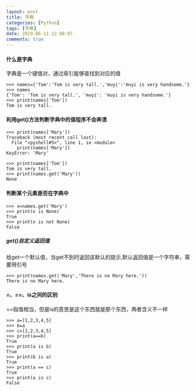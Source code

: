 ```yaml
---
layout: post
title: 字典
categories: [Python]
tags: [字典]
date: 2019-06-11 22:00:07
comments: true
---
```



#### 什么是字典
字典是一个键值对，通过索引能够查找到对应的值

```
>>> names={'Tom':'Tom is very tall.','muyi':'muyi is very handsome.'}
>>> names
{'Tom': 'Tom is very tall.', 'muyi': 'muyi is very handsome.'}
>>> print(names['Tom'])
Tom is very tall.
```
#### 利用get()方法判断字典中的值程序不会奔溃

```
>>> print(names['Mary'])
Traceback (most recent call last):
  File "<pyshell#5>", line 1, in <module>
    print(names['Mary'])
KeyError: 'Mary'

>>> print(names['Tom'])
Tom is very tall.
>>> print(names.get('Mary'))
None
```

#### 判断某个元素是否在字典中

```
>>> x=names.get('Mary')
>>> print(x is None)
True
>>> print(x is not None)
False
```

##### get()自定义返回值
给get一个默认值，当get不到时返回该默认的提示,默认返回值是一个字符串，需要用引号

```
>>> print(names.get('Mary','There is no Mary here.'))
There is no Mary here.
```

#### =、==、is之间的区别
==指值相当，但是is的意思是这个东西就是那个东西，两者含义不一样

```
>>> a=[1,2,3,4,5]
>>> b=a
>>> c=[1,2,3,4,5]
>>> print(a==b)
True
>>> print(a is b)
True
>>> print(b is a)
True
>>> print(a == c)
True
>>> print(a is c)
False

```



